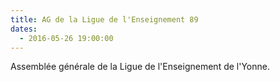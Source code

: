 ```yaml
---
title: AG de la Ligue de l'Enseignement 89
dates:
  - 2016-05-26 19:00:00
---
```


Assemblée générale de la Ligue de l'Enseignement de l'Yonne.
